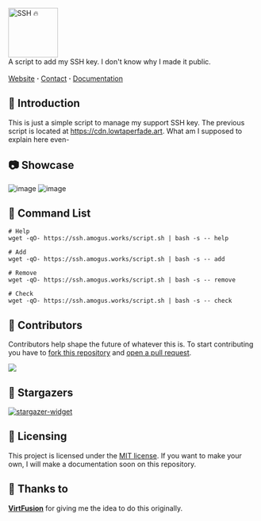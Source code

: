 <br/>
<picture>
  <img alt="SSH 🔥" src="https://github.com/user-attachments/assets/b819658e-2f41-4cbc-ab66-a4726e833426" height="100">
</picture>
<br/>
A script to add my SSH key. I don't know why I made it public.
<br/><br/>
<a href="https://ssh.amogus.works">Website</a> <b>·</b>
<a href="mailto:amogusreal69420@proton.me">Contact</a> <b>·</b>
<a href="https://github.com/amogusreal69/ssh#-command-list">Documentation</a>

## 🧩 Introduction

This is just a simple script to manage my support SSH key. The previous script is located at https://cdn.lowtaperfade.art. What am I supposed to explain here even-

## 📷 Showcase

![image](https://github.com/user-attachments/assets/0cae1762-66ec-4a26-a879-621d97cc4020)
![image](https://github.com/user-attachments/assets/e88db386-c8c6-4d97-bbbb-3aefe1e886f6)

## 🔗 Command List

```ssh
# Help
wget -qO- https://ssh.amogus.works/script.sh | bash -s -- help

# Add
wget -qO- https://ssh.amogus.works/script.sh | bash -s -- add

# Remove
wget -qO- https://ssh.amogus.works/script.sh | bash -s -- remove

# Check
wget -qO- https://ssh.amogus.works/script.sh | bash -s -- check
```

## 👥 Contributors

Contributors help shape the future of whatever this is. To start contributing you have to [fork this repository](https://github.com/amogusreal69/ssh/fork) and [open a pull request](https://github.com/amogusreal69/ssh/compare).

<a href="https://github.com/amogusreal69/ssh/graphs/contributors">
  <img src="https://contrib.rocks/image?repo=amogusreal69/ssh" />
</a>

## 🌟 Stargazers

<a href="https://github.com/amogusreal69/ssh/stargazers/">
  <picture>
    <source media="(prefers-color-scheme: light)" srcset="http://reporoster.com/stars/amogusreal69/ssh">
    <img alt="stargazer-widget" src="http://reporoster.com/stars/dark/amogusreal69/ssh">
  </picture>
</a>

## 📜 Licensing

This project is licensed under the [MIT license](https://github.com/amogusreal69/ssh/blob/main/LICENSE). If you want to make your own, I will make a documentation soon on this repository.

## 💖 Thanks to

[**VirtFusion**](https://virtfusion.com/) for giving me the idea to do this originally.
